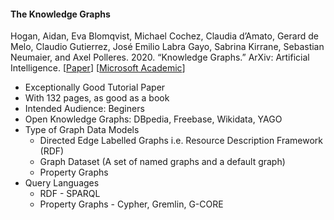 #### The Knowledge Graphs

Hogan, Aidan, Eva Blomqvist, Michael Cochez, Claudia d’Amato, Gerard de Melo, Claudio Gutierrez, José Emilio Labra Gayo, Sabrina Kirrane, Sebastian Neumaier, and Axel Polleres. 2020. “Knowledge Graphs.” ArXiv: Artificial Intelligence.
[[Paper](https://arxiv.org/abs/2003.02320)] [[Microsoft Academic](https://academic.microsoft.com/paper/3010336026/reference)]

- Exceptionally Good Tutorial Paper
- With 132 pages, as good as a book
- Intended Audience: Beginers
- Open Knowledge Graphs: DBpedia, Freebase, Wikidata, YAGO
- Type of Graph Data Models
  - Directed Edge Labelled Graphs i.e. Resource Description Framework (RDF)
  - Graph Dataset (A set of named graphs and a default graph)
  - Property Graphs
- Query Languages
  - RDF - SPARQL
  - Property Graphs - Cypher, Gremlin, G-CORE
